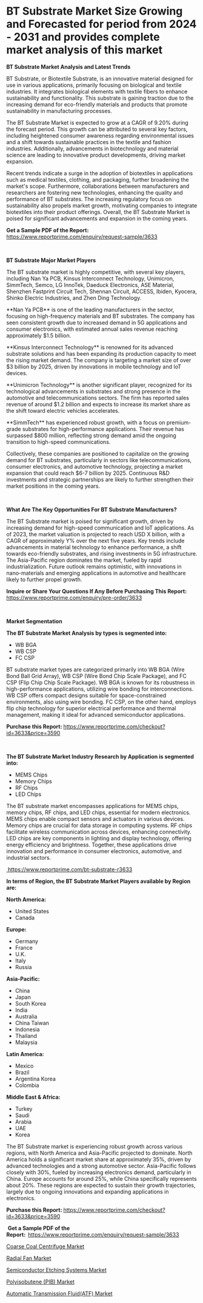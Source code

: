 <p><h1>BT Substrate Market Size Growing and Forecasted for period from 2024 - 2031 and provides complete market analysis of this market</h1></p><p><strong>BT Substrate Market Analysis and Latest Trends</strong></p>
<p><p>BT Substrate, or Biotextile Substrate, is an innovative material designed for use in various applications, primarily focusing on biological and textile industries. It integrates biological elements with textile fibers to enhance sustainability and functionality. This substrate is gaining traction due to the increasing demand for eco-friendly materials and products that promote sustainability in manufacturing processes.</p><p>The BT Substrate Market is expected to grow at a CAGR of 9.20% during the forecast period. This growth can be attributed to several key factors, including heightened consumer awareness regarding environmental issues and a shift towards sustainable practices in the textile and fashion industries. Additionally, advancements in biotechnology and material science are leading to innovative product developments, driving market expansion.</p><p>Recent trends indicate a surge in the adoption of biotextiles in applications such as medical textiles, clothing, and packaging, further broadening the market's scope. Furthermore, collaborations between manufacturers and researchers are fostering new technologies, enhancing the quality and performance of BT substrates. The increasing regulatory focus on sustainability also propels market growth, motivating companies to integrate biotextiles into their product offerings. Overall, the BT Substrate Market is poised for significant advancements and expansion in the coming years.</p></p>
<p><strong>Get a Sample PDF of the Report:&nbsp;</strong> <a href="https://www.reportprime.com/enquiry/request-sample/3633">https://www.reportprime.com/enquiry/request-sample/3633</a></p>
<p>&nbsp;</p>
<p><strong>BT Substrate Major Market Players</strong></p>
<p><p>The BT substrate market is highly competitive, with several key players, including Nan Ya PCB, Kinsus Interconnect Technology, Unimicron, SimmTech, Semco, LG InnoTek, Daeduck Electronics, ASE Material, Shenzhen Fastprint Circuit Tech, Shennan Circuit, ACCESS, Ibiden, Kyocera, Shinko Electric Industries, and Zhen Ding Technology. </p><p>**Nan Ya PCB** is one of the leading manufacturers in the sector, focusing on high-frequency materials and BT substrates. The company has seen consistent growth due to increased demand in 5G applications and consumer electronics, with estimated annual sales revenue reaching approximately $1.5 billion.</p><p>**Kinsus Interconnect Technology** is renowned for its advanced substrate solutions and has been expanding its production capacity to meet the rising market demand. The company is targeting a market size of over $3 billion by 2025, driven by innovations in mobile technology and IoT devices.</p><p>**Unimicron Technology** is another significant player, recognized for its technological advancements in substrates and strong presence in the automotive and telecommunications sectors. The firm has reported sales revenue of around $1.2 billion and expects to increase its market share as the shift toward electric vehicles accelerates.</p><p>**SimmTech** has experienced robust growth, with a focus on premium-grade substrates for high-performance applications. Their revenue has surpassed $800 million, reflecting strong demand amid the ongoing transition to high-speed communications.</p><p>Collectively, these companies are positioned to capitalize on the growing demand for BT substrates, particularly in sectors like telecommunications, consumer electronics, and automotive technology, projecting a market expansion that could reach $6-7 billion by 2025. Continuous R&D investments and strategic partnerships are likely to further strengthen their market positions in the coming years.</p></p>
<p>&nbsp;</p>
<p><strong>What Are The Key Opportunities For BT Substrate Manufacturers?</strong></p>
<p><p>The BT Substrate market is poised for significant growth, driven by increasing demand for high-speed communication and IoT applications. As of 2023, the market valuation is projected to reach USD X billion, with a CAGR of approximately Y% over the next five years. Key trends include advancements in material technology to enhance performance, a shift towards eco-friendly substrates, and rising investments in 5G infrastructure. The Asia-Pacific region dominates the market, fueled by rapid industrialization. Future outlook remains optimistic, with innovations in nano-materials and emerging applications in automotive and healthcare likely to further propel growth.</p></p>
<p><strong>Inquire or Share Your Questions If Any Before Purchasing This Report:</strong> <a href="https://www.reportprime.com/enquiry/pre-order/3633">https://www.reportprime.com/enquiry/pre-order/3633</a></p>
<p>&nbsp;</p>
<p><strong>Market Segmentation</strong></p>
<p><strong>The BT Substrate Market Analysis by types is segmented into:</strong></p>
<p><ul><li>WB BGA</li><li>WB CSP</li><li>FC CSP</li></ul></p>
<p><p>BT substrate market types are categorized primarily into WB BGA (Wire Bond Ball Grid Array), WB CSP (Wire Bond Chip Scale Package), and FC CSP (Flip Chip Chip Scale Package). WB BGA is known for its robustness in high-performance applications, utilizing wire bonding for interconnections. WB CSP offers compact designs suitable for space-constrained environments, also using wire bonding. FC CSP, on the other hand, employs flip chip technology for superior electrical performance and thermal management, making it ideal for advanced semiconductor applications.</p></p>
<p><strong>Purchase this Report:&nbsp;</strong><a href="https://www.reportprime.com/checkout?id=3633&price=3590">https://www.reportprime.com/checkout?id=3633&price=3590</a></p>
<p>&nbsp;</p>
<p><strong>The BT Substrate Market Industry Research by Application is segmented into:</strong></p>
<p><ul><li>MEMS Chips</li><li>Memory Chips</li><li>RF Chips</li><li>LED Chips</li></ul></p>
<p><p>The BT substrate market encompasses applications for MEMS chips, memory chips, RF chips, and LED chips, essential for modern electronics. MEMS chips enable compact sensors and actuators in various devices. Memory chips are crucial for data storage in computing systems. RF chips facilitate wireless communication across devices, enhancing connectivity. LED chips are key components in lighting and display technology, offering energy efficiency and brightness. Together, these applications drive innovation and performance in consumer electronics, automotive, and industrial sectors.</p></p>
<p><a href="https://www.reportprime.com/bt-substrate-r3633">&nbsp;https://www.reportprime.com/bt-substrate-r3633</a></p>
<p><strong>In terms of Region, the BT Substrate Market Players available by Region are:</strong></p>
<p>
    <p> <strong> North America: </strong>
        <ul>
            <li>United States</li>
            <li>Canada</li>
        </ul>
        </p> 
    <p> <strong> Europe: </strong>
        <ul>
            <li>Germany</li>
            <li>France</li>
            <li>U.K.</li>
            <li>Italy</li>
            <li>Russia</li>
        </ul>
        </p> 
    <p> <strong> Asia-Pacific: </strong>
        <ul>
            <li>China</li>
            <li>Japan</li>
            <li>South Korea</li>
            <li>India</li>
            <li>Australia</li>
            <li>China Taiwan</li>
            <li>Indonesia</li>
            <li>Thailand</li>
            <li>Malaysia</li>
        </ul>
        </p> 
    <p> <strong> Latin America: </strong>
        <ul>
            <li>Mexico</li>
            <li>Brazil</li>
            <li>Argentina Korea</li>
            <li>Colombia</li>
        </ul>
        </p> 
    <p> <strong> Middle East & Africa: </strong>
        <ul>
            <li>Turkey</li>
            <li>Saudi</li>
            <li>Arabia</li>
            <li>UAE</li>
            <li>Korea</li>
        </ul>
    </p>
    </p>
<p><p>The BT Substrate market is experiencing robust growth across various regions, with North America and Asia-Pacific projected to dominate. North America holds a significant market share at approximately 35%, driven by advanced technologies and a strong automotive sector. Asia-Pacific follows closely with 30%, fueled by increasing electronics demand, particularly in China. Europe accounts for around 25%, while China specifically represents about 20%. These regions are expected to sustain their growth trajectories, largely due to ongoing innovations and expanding applications in electronics.</p></p>
<p><strong>Purchase this Report: </strong><a href="https://www.reportprime.com/checkout?id=3633&price=3590">https://www.reportprime.com/checkout?id=3633&price=3590</a></p>
<p>&nbsp;<strong>Get a Sample PDF of the Report:&nbsp;&nbsp;</strong><a href="https://www.reportprime.com/enquiry/request-sample/3633">https://www.reportprime.com/enquiry/request-sample/3633</a></p>
<p><strong></strong></p>
<p><p><a href="https://www.linkedin.com/pulse/global-coarse-coal-centrifuge-market-analysis-trends-forecasts-shbse?trackingId=5aQ3rocKT%2FGtxtb5mcpj8Q%3D%3D">Coarse Coal Centrifuge Market</a></p><p><a href="https://www.linkedin.com/pulse/emerging-market-trends-regional-analysis-radial-fan-forecasted-r27oe?trackingId=f%2BNbIOOUQWmTT1hriuvWSg%3D%3D">Radial Fan Market</a></p><p><a href="https://github.com/julyju69/Market-Research-Report-List-5/blob/main/semiconductor-etching-systems-market.md">Semiconductor Etching Systems Market</a></p><p><a href="https://issuu.com/reportprime-2/docs/polyisobutene-pib-market-size-2030._548fd9f20d61f6">Polyisobutene (PIB) Market</a></p><p><a href="https://issuu.com/reportprime-2/docs/automatic-transmission-fluidatf-mar_33323bd982b480">Automatic Transmission Fluid(ATF) Market</a></p></p>